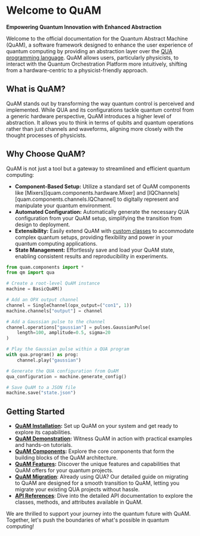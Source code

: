 # Welcome to QuAM

**Empowering Quantum Innovation with Enhanced Abstraction**

Welcome to the official documentation for the Quantum Abstract Machine (QuAM), a software framework designed to enhance the user experience of quantum computing by providing an abstraction layer over the [QUA programming language](https://docs.quantum-machines.co/). QuAM allows users, particularly physicists, to interact with the Quantum Orchestration Platform more intuitively, shifting from a hardware-centric to a physicist-friendly approach.

## What is QuAM?
QuAM stands out by transforming the way quantum control is perceived and implemented. While QUA and its configurations tackle quantum control from a generic hardware perspective, QuAM introduces a higher level of abstraction. It allows you to think in terms of qubits and quantum operations rather than just channels and waveforms, aligning more closely with the thought processes of physicists.

## Why Choose QuAM?

QuAM is not just a tool but a gateway to streamlined and efficient quantum computing: 
<div class="grid" markdown>

- **Component-Based Setup:** Utilize a standard set of QuAM components like [Mixers][quam.components.hardware.Mixer] and [IQChannels][quam.components.channels.IQChannel] to digitally represent and manipulate your quantum environment.
- **Automated Configuration:** Automatically generate the necessary QUA configuration from your QuAM setup, simplifying the transition from design to deployment.
- **Extensibility:** Easily extend QuAM with [custom classes](components/custom-components.md) to accommodate complex quantum setups, providing flexibility and power in your quantum computing applications.
- **State Management:** Effortlessly save and load your QuAM state, enabling consistent results and reproducibility in experiments.

```python
from quam.components import *
from qm import qua

# Create a root-level QuAM instance
machine = BasicQuAM()

# Add an OPX output channel
channel = SingleChannel(opx_output=("con1", 1))
machine.channels["output"] = channel

# Add a Gaussian pulse to the channel
channel.operations["gaussian"] = pulses.GaussianPulse(
    length=100, amplitude=0.5, sigma=20
)

# Play the Gaussian pulse within a QUA program
with qua.program() as prog:
    channel.play("gaussian")

# Generate the QUA configuration from QuAM
qua_configuration = machine.generate_config()

# Save QuAM to a JSON file
machine.save("state.json")
```
</div>


## Getting Started

- **[QuAM Installation](installation.md):** Set up QuAM on your system and get ready to explore its capabilities.
- **[QuAM Demonstration](demonstration.md):** Witness QuAM in action with practical examples and hands-on tutorials.
- **[QuAM Components](components/index.md):** Explore the core components that form the building blocks of the QuAM architecture.
- **[QuAM Features](features/index.md):** Discover the unique features and capabilities that QuAM offers for your quantum projects.
- **[QuAM Migration](migrating-to-quam.md)**: Already using QUA? Our detailed guide on migrating to QuAM are designed for a smooth transition to QuAM, letting you migrate your existing QUA projects without hassle.
- **[API References](API_references/index.md)**: Dive into the detailed API documentation to explore the classes, methods, and attributes available in QuAM.

We are thrilled to support your journey into the quantum future with QuAM. Together, let's push the boundaries of what's possible in quantum computing!
